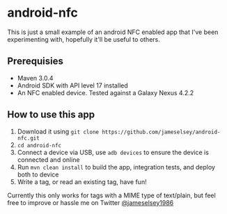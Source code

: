 android-nfc
===========

This is just a small example of an android NFC enabled app that I've been experimenting with, hopefully it'll be useful to others.

## Prerequisies
* Maven 3.0.4
* Android SDK with API level 17 installed
* An NFC enabled device. Tested against a Galaxy Nexus 4.2.2


## How to use this app
1. Download it using `git clone https://github.com/jameselsey/android-nfc.git`
2. `cd android-nfc`
3. Connect a device via USB, use `adb devices` to ensure the device is connected and online
4. Run `mvn clean install` to build the app, integration tests, and deploy both to device
5. Write a tag, or read an existing tag, have fun!

Currently this only works for tags with a MIME type of text/plain, but feel free to improve or hassle me on Twitter [@jameselsey1986](https://twitter.com/jameselsey1986)
